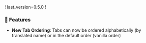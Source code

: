 ! last_version=0.5.0
!

### 🚀 Features

- **New Tab Ordering**: Tabs can now be ordered alphabetically (by translated name) or in the default order (vanilla order)
